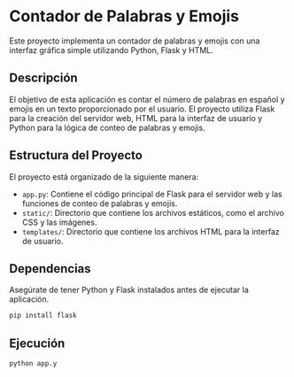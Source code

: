 # Contador de Palabras y Emojis

Este proyecto implementa un contador de palabras y emojis con una interfaz gráfica simple utilizando Python, Flask y HTML.

## Descripción

El objetivo de esta aplicación es contar el número de palabras en español y emojis en un texto proporcionado por el usuario. El proyecto utiliza Flask para la creación del servidor web, HTML para la interfaz de usuario y Python para la lógica de conteo de palabras y emojis.

## Estructura del Proyecto

El proyecto está organizado de la siguiente manera:

- `app.py`: Contiene el código principal de Flask para el servidor web y las funciones de conteo de palabras y emojis.
- `static/`: Directorio que contiene los archivos estáticos, como el archivo CSS y las imágenes.
- `templates/`: Directorio que contiene los archivos HTML para la interfaz de usuario.

## Dependencias

Asegúrate de tener Python y Flask instalados antes de ejecutar la aplicación.

```bash
pip install flask
```
## Ejecución

```bash
python app.y
```
